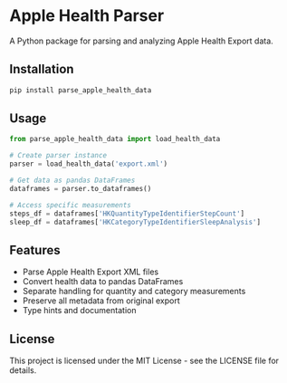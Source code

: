 # Apple Health Parser

A Python package for parsing and analyzing Apple Health Export data.

## Installation

```bash
pip install parse_apple_health_data
```

## Usage

```python
from parse_apple_health_data import load_health_data

# Create parser instance
parser = load_health_data('export.xml')

# Get data as pandas DataFrames
dataframes = parser.to_dataframes()

# Access specific measurements
steps_df = dataframes['HKQuantityTypeIdentifierStepCount']
sleep_df = dataframes['HKCategoryTypeIdentifierSleepAnalysis']
```

## Features

- Parse Apple Health Export XML files
- Convert health data to pandas DataFrames
- Separate handling for quantity and category measurements
- Preserve all metadata from original export
- Type hints and documentation

## License

This project is licensed under the MIT License - see the LICENSE file for details.
